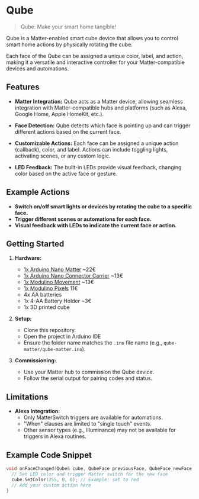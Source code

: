# Qube

> Qube: Make your smart home tangible!


Qube is a Matter-enabled smart cube device that allows you to control smart home actions by physically rotating the cube.

Each face of the Qube can be assigned a unique color, label, and action, making it a versatile and interactive controller for your Matter-compatible devices and automations.

## Features

- **Matter Integration:**
  Qube acts as a Matter device, allowing seamless integration with Matter-compatible hubs and platforms (such as Alexa, Google Home, Apple HomeKit, etc.).

- **Face Detection:**
  Qube detects which face is pointing up and can trigger different actions based on the current face.

- **Customizable Actions:**
  Each face can be assigned a unique action (callback), color, and label. Actions can include toggling lights, activating scenes, or any custom logic.

- **LED Feedback:**
  The built-in LEDs provide visual feedback, changing color based on the active face or gesture.

## Example Actions

- **Switch on/off smart lights or devices by rotating the cube to a specific face.**
- **Trigger different scenes or automations for each face.**
- **Visual feedback with LEDs to indicate the current face or action.**

## Getting Started

1. **Hardware:**
   - [1x Arduino Nano Matter](https://docs.arduino.cc/hardware/nano-matter/) ~22€
   - [1x Arduino Nano Connector Carrier](https://store.arduino.cc/products/nano-connector-carrier) ~13€
   - [1x Modulino Movement](https://store.arduino.cc/products/modulino-movement) ~13€
   - [1x Modulino Pixels](https://store.arduino.cc/products/modulino-pixels) 11€
   - 4x AA batteries
   - 1x 4-AA Battery Holder ~3€
   - 1x 3D printed cube

2. **Setup:**
   - Clone this repository.
   - Open the project in Arduino IDE
   - Ensure the folder name matches the `.ino` file name (e.g., `qube-matter/qube-matter.ino`).

3. **Commissioning:**
   - Use your Matter hub to commission the Qube device.
   - Follow the serial output for pairing codes and status.

## Limitations

- **Alexa Integration:**
  - Only MatterSwitch triggers are available for automations.
  - "When" clauses are limited to "single touch" events.
  - Other sensor types (e.g., Illuminance) may not be available for triggers in Alexa routines.

## Example Code Snippet

```cpp
void onFaceChanged(Qube& cube, QubeFace previousFace, QubeFace newFace){
  // Set LED color and trigger Matter switch for the new face
  cube.SetColor(255, 0, 0); // Example: set to red
  // Add your custom action here
}
```
